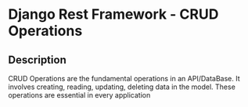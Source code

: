 # Django Rest Framework - CRUD Operations

## Description

CRUD Operations are the fundamental operations in an API/DataBase. It involves creating, reading, updating, deleting data in the model. These operations are essential in every application
